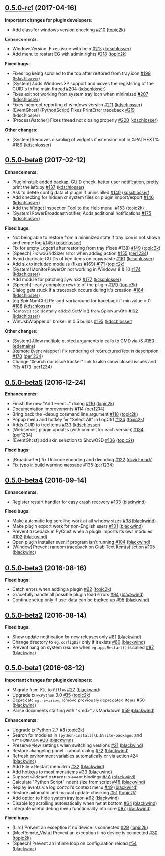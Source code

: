 ## [0.5.0-rc1](https://github.com/EventGhost/EventGhost/releases/tag/v0.5.0-rc1) (2017-04-16)

**Important changes for plugin developers:**

* Add class for windows version checking [\#210](https://github.com/EventGhost/EventGhost/pull/210) ([topic2k](https://github.com/topic2k))

**Enhancements:**

* WindowsVersion, Fixes issue with help [\#215](https://github.com/EventGhost/EventGhost/pull/215) ([kdschlosser](https://github.com/kdschlosser))
* Add menu to restart EG with admin rights [\#218](https://github.com/EventGhost/EventGhost/pull/218) ([topic2k](https://github.com/topic2k))

**Fixed bugs:**

* Fixes log being scrolled to the top after restored from tray icon [\#199](https://github.com/EventGhost/EventGhost/pull/199) ([kdschlosser](https://github.com/kdschlosser))
* \[System\] Adds Windows XP support and moves the registering of the GUID's to the main thread [\#204](https://github.com/EventGhost/EventGhost/pull/204) ([kdschlosser](https://github.com/kdschlosser))
* Fixes exit not working from system tray icon when minimized [\#207](https://github.com/EventGhost/EventGhost/pull/207) ([kdschlosser](https://github.com/kdschlosser))
* Fixes incorrect reporting of windows version [\#211](https://github.com/EventGhost/EventGhost/pull/211) ([kdschlosser](https://github.com/kdschlosser))
* \[EventGhost\] \(PythonScript\) Fixes PrintError traceback [\#219](https://github.com/EventGhost/EventGhost/pull/219) ([kdschlosser](https://github.com/kdschlosser))
* \[ProcessWatcher\] Fixes thread not closing properly [\#220](https://github.com/EventGhost/EventGhost/pull/220) ([kdschlosser](https://github.com/kdschlosser))

**Other changes:**

* \[System\] Removes disabling of widgets if extension not in %PATHEXT% [\#189](https://github.com/EventGhost/EventGhost/pull/189) ([kdschlosser](https://github.com/kdschlosser))


## [0.5.0-beta6](https://github.com/EventGhost/EventGhost/releases/tag/v0.5.0-beta6) (2017-02-12)

**Enhancements:**

* PluginInstall: added backup, GUID check, better user notification, pretty print the info.py [\#137](https://github.com/EventGhost/EventGhost/pull/137) ([kdschlosser](https://github.com/kdschlosser))
* Ask to delete config data of plugin if uninstalled [\#140](https://github.com/EventGhost/EventGhost/pull/140) ([kdschlosser](https://github.com/kdschlosser))
* Add checking for hidden or system files on plugin import/export [\#146](https://github.com/EventGhost/EventGhost/pull/146) ([kdschlosser](https://github.com/kdschlosser))
* Add the Widget Inspection Tool to the Help menu. [\#153](https://github.com/EventGhost/EventGhost/pull/153) ([topic2k](https://github.com/topic2k))
* \[System\] PowerBroadcastNotifier, Adds additional notifications [\#175](https://github.com/EventGhost/EventGhost/pull/175) ([kdschlosser](https://github.com/kdschlosser))

**Fixed bugs:**

* Not being able to restore from a minimized state if tray icon is not shown and empty log [\#145](https://github.com/EventGhost/EventGhost/pull/145) ([kdschlosser](https://github.com/kdschlosser))
* Fix for empty Logctrl after restoring from tray \(fixes \#138\) [\#149](https://github.com/EventGhost/EventGhost/pull/149) ([topic2k](https://github.com/topic2k))
* \[Speech\] Fix wxGridSizer error when adding action [\#155](https://github.com/EventGhost/EventGhost/pull/155) ([per1234](https://github.com/per1234))
* Avoid duplicate GUIDs of tree Items on copy/paste [\#161](https://github.com/EventGhost/EventGhost/pull/161) ([kdschlosser](https://github.com/kdschlosser))
* Add six to included modules \(fixes \#169\) [\#171](https://github.com/EventGhost/EventGhost/pull/171) ([topic2k](https://github.com/topic2k))
* \[System\] MonitorPowerOn not working in Windows 8 & 10 [\#174](https://github.com/EventGhost/EventGhost/pull/174) ([kdschlosser](https://github.com/kdschlosser))
* Add module for patching pywin32 [\#177](https://github.com/EventGhost/EventGhost/pull/177) ([kdschlosser](https://github.com/kdschlosser))
* \[Speech\] nearly complete rewrite of the plugin [\#179](https://github.com/EventGhost/EventGhost/pull/179) ([topic2k](https://github.com/topic2k))
* Dialog gets stuck if a traceback occurs during it's creation. [\#184](https://github.com/EventGhost/EventGhost/pull/184) ([kdschlosser](https://github.com/kdschlosser))
* \[eg.SpinNumCtrl\] Re-add workaround for traceback if min value \> 0 [\#188](https://github.com/EventGhost/EventGhost/pull/188) ([kdschlosser](https://github.com/kdschlosser))
* Removes accidentally added SetMin\(\) from SpinNumCtrl [\#192](https://github.com/EventGhost/EventGhost/pull/192) ([kdschlosser](https://github.com/kdschlosser))
* WinUsbWrapper.dll broken in 0.5 builds [\#195](https://github.com/EventGhost/EventGhost/pull/195) ([kdschlosser](https://github.com/kdschlosser))

**Other changes:**

* \[System\] Allow multiple quoted arguments in calls to CMD via /S [\#150](https://github.com/EventGhost/EventGhost/pull/150) ([edemaine](https://github.com/edemaine))
* \[Remote Event Mapper\] Fix rendering of reStructuredText in description [\#170](https://github.com/EventGhost/EventGhost/pull/170) ([per1234](https://github.com/per1234))
* Change "Search our issue tracker" link to also show closed issues and PRs [\#173](https://github.com/EventGhost/EventGhost/pull/173) ([per1234](https://github.com/per1234))


## [0.5.0-beta5](https://github.com/EventGhost/EventGhost/releases/tag/v0.5.0-beta5) (2016-12-24)

**Enhancements:**

* Finish the new "Add Event..." dialog [\#110](https://github.com/EventGhost/EventGhost/pull/110) ([topic2k](https://github.com/topic2k))
* Documentation improvements [\#114](https://github.com/EventGhost/EventGhost/pull/114) ([per1234](https://github.com/per1234))
* Bring back the -debug command line argument [\#118](https://github.com/EventGhost/EventGhost/pull/118) ([topic2k](https://github.com/topic2k))
* Popup menu and hotkey for "Select All" in LogCtrl [\#124](https://github.com/EventGhost/EventGhost/pull/124) ([topic2k](https://github.com/topic2k))
* Adds GUID to treeItems [\#133](https://github.com/EventGhost/EventGhost/pull/133) ([kdschlosser](https://github.com/kdschlosser))
* \[Webserver\] plugin updates \(with commit for each version\) [\#134](https://github.com/EventGhost/EventGhost/pull/134) ([per1234](https://github.com/per1234))
* \[EventGhost\] add skin selection to ShowOSD [\#136](https://github.com/EventGhost/EventGhost/pull/136) ([topic2k](https://github.com/topic2k))

**Fixed bugs:**

* \[Broadcaster\] fix Unicode encoding and decoding [\#122](https://github.com/EventGhost/EventGhost/pull/122) ([david-mark](https://github.com/david-mark))
* Fix typo in build warning message [\#135](https://github.com/EventGhost/EventGhost/pull/135) ([per1234](https://github.com/per1234))


## [0.5.0-beta4](https://github.com/blackwind/EventGhost/releases/tag/v0.5.0-beta4) (2016-09-14)

**Enhancements:**

* Register restart handler for easy crash recovery [\#103](https://github.com/EventGhost/EventGhost/pull/103) ([blackwind](https://github.com/blackwind))

**Fixed bugs:**

* Make automatic log scrolling work at all window sizes [\#98](https://github.com/EventGhost/EventGhost/pull/98) ([blackwind](https://github.com/blackwind))
* Make plugin export work for non-English users [\#101](https://github.com/EventGhost/EventGhost/pull/101) ([blackwind](https://github.com/blackwind))
* Prevent traceback in PyCrust when a plugin imports its own modules [\#102](https://github.com/EventGhost/EventGhost/pull/102) ([blackwind](https://github.com/blackwind))
* Open plugin installer even if program isn't running [\#104](https://github.com/EventGhost/EventGhost/pull/104) ([blackwind](https://github.com/blackwind))
* \[Window\] Prevent random traceback on Grab Text Item\(s\) action [\#105](https://github.com/EventGhost/EventGhost/pull/105) ([blackwind](https://github.com/blackwind))


## [0.5.0-beta3](https://github.com/EventGhost/EventGhost/releases/tag/v0.5.0-beta3) (2016-08-16)

**Fixed bugs:**

* Catch errors when adding a plugin [\#92](https://github.com/EventGhost/EventGhost/pull/92) ([topic2k](https://github.com/topic2k))
* Gracefully handle all possible plugin load errors [\#94](https://github.com/EventGhost/EventGhost/pull/94) ([blackwind](https://github.com/blackwind))
* Continue setup only if user data can be backed up [\#95](https://github.com/EventGhost/EventGhost/pull/95) ([blackwind](https://github.com/blackwind))


## [0.5.0-beta2](https://github.com/EventGhost/EventGhost/releases/tag/v0.5.0-beta2) (2016-08-14)

**Fixed bugs:**

* Show update notification for new releases only [\#81](https://github.com/EventGhost/EventGhost/pull/81) ([blackwind](https://github.com/blackwind))
* Change directory to `eg.configDir` only if it exists [\#86](https://github.com/EventGhost/EventGhost/pull/86) ([blackwind](https://github.com/blackwind))
* Prevent hang on system resume when `eg.app.Restart()` is called [\#87](https://github.com/EventGhost/EventGhost/pull/87) ([blackwind](https://github.com/blackwind))


## [0.5.0-beta1](https://github.com/EventGhost/EventGhost/releases/tag/v0.5.0-beta1) (2016-08-12)

**Important changes for plugin developers:**

* Migrate from `PIL` to `Pillow` [\#27](https://github.com/EventGhost/EventGhost/pull/27) ([blackwind](https://github.com/blackwind))
* Upgrade to `wxPython` 3.0 [\#35](https://github.com/EventGhost/EventGhost/pull/35) ([topic2k](https://github.com/topic2k))
* Deprecate `eg.revision`, remove previously deprecated items [\#50](https://github.com/EventGhost/EventGhost/pull/50) ([blackwind](https://github.com/blackwind))
* Parse documents starting with "\<md\>" as Markdown [\#59](https://github.com/EventGhost/EventGhost/pull/59) ([blackwind](https://github.com/blackwind))

**Enhancements:**

* Upgrade to Python 2.7 [\#8](https://github.com/EventGhost/EventGhost/pull/8) ([topic2k](https://github.com/topic2k))
* Search for modules in `[python-install]\Lib\site-packages` and `%PYTHONPATH%` [\#20](https://github.com/EventGhost/EventGhost/pull/20) ([blackwind](https://github.com/blackwind))
* Preserve view settings when switching versions [\#21](https://github.com/EventGhost/EventGhost/pull/21) ([blackwind](https://github.com/blackwind))
* Restore changelog panel in about dialog [\#22](https://github.com/EventGhost/EventGhost/pull/22) ([blackwind](https://github.com/blackwind))
* Refresh environment variables automatically or via action [\#24](https://github.com/EventGhost/EventGhost/pull/24) ([blackwind](https://github.com/blackwind))
* Add File \> Restart menuitem [\#32](https://github.com/EventGhost/EventGhost/pull/32) ([blackwind](https://github.com/blackwind))
* Add hotkeys to most menuitems [\#33](https://github.com/EventGhost/EventGhost/pull/33) ([blackwind](https://github.com/blackwind))
* Support wildcard patterns in event bindings [\#46](https://github.com/EventGhost/EventGhost/pull/46) ([blackwind](https://github.com/blackwind))
* Calculate "Python Script" indent size from script [\#48](https://github.com/EventGhost/EventGhost/pull/48) ([blackwind](https://github.com/blackwind))
* Replay events via log control's context menu [\#49](https://github.com/EventGhost/EventGhost/pull/49) ([blackwind](https://github.com/blackwind))
* Restore automatic and manual update checking [\#51](https://github.com/EventGhost/EventGhost/pull/51) ([topic2k](https://github.com/topic2k))
* Add option to hide system tray icon [\#62](https://github.com/EventGhost/EventGhost/pull/62) ([blackwind](https://github.com/blackwind))
* Disable log scrolling automatically when not at bottom [\#64](https://github.com/EventGhost/EventGhost/pull/64) ([blackwind](https://github.com/blackwind))
* Integrate useful debug menu functionality into core [\#67](https://github.com/EventGhost/EventGhost/pull/67) ([blackwind](https://github.com/blackwind))

**Fixed bugs:**

* \[Lirc\] Prevent an exception if no device is connected [\#29](https://github.com/EventGhost/EventGhost/pull/29) ([topic2k](https://github.com/topic2k))
* \[MceRemote\_Vista\] Prevent an exception if no device is connected [\#30](https://github.com/EventGhost/EventGhost/pull/30) ([topic2k](https://github.com/topic2k))
* \[Speech\] Prevent an infinite loop on configuration reload [\#54](https://github.com/EventGhost/EventGhost/pull/54) ([blackwind](https://github.com/blackwind))
